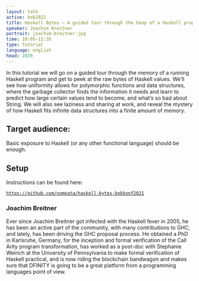 ```yaml
---
layout: talk
active: bob2021
title: Haskell Bytes – A guided tour through the heap of a Haskell program
speaker: Joachim Breitner
portrait: joachim-breitner.jpg
time: 10:05–11:35
type: Tutorial
language: english
head: 2020
---
```


In this tutorial we will go on a guided tour through the memory of a
running Haskell program and get to peek at the raw bytes of Haskell
values. We’ll see how uniformity allows for polymorphic functions and
data structures, where the garbage collector finds the information it
needs and learn to predict how large certain values tend to become, and
what’s so bad about String. We will also see laziness and sharing at
work, and reveal the mystery of how Haskell fits infinite data
structures into a finite amount of memory.

## Target audience:

Basic exposure to Haskell (or any other functional language) should be
enough.

## Setup

Instructions can be found here:

[`https://github.com/nomeata/haskell-bytes-bobkonf2021`](https://github.com/nomeata/haskell-bytes-bobkonf2021)

### Joachim Breitner

Ever since Joachim Breitner got infected with the Haskell fever in
2005, he has been an active part of the community, with many
contributions to GHC, and lately, has been driving the GHC proposal
process. He obtained a PhD in Karlsruhe, Germany, for the inception
and formal verification of the Call Arity program transformation, has
worked as a post-doc with Stephanie Weirich at the University of
Pennsylvania to make formal verification of Haskell practical, and is
now riding the blockchain bandwagon and makes sure that DFINITY is
going to be a great platform from a programming languages point of
view.

